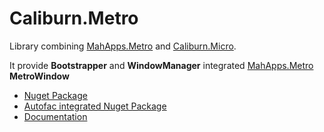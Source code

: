 Caliburn.Metro
==============

Library combining [MahApps.Metro](http://mahapps.com/MahApps.Metro/) and [Caliburn.Micro](http://caliburnmicro.codeplex.com/).

It provide **Bootstrapper** and **WindowManager** integrated  [MahApps.Metro](http://mahapps.com/MahApps.Metro/) **MetroWindow**


* [Nuget Package](https://nuget.org/packages/Caliburn.Metro)
* [Autofac integrated Nuget Package](https://nuget.org/packages/Caliburn.Metro.Autofac)
* [Documentation](https://github.com/ziyasal/Caliburn.Metro/wiki)
